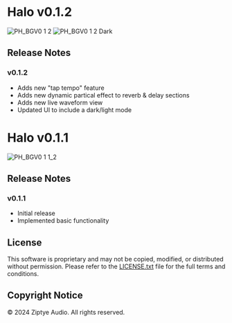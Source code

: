 # Halo v0.1.2

![PH_BGV0 1 2](https://github.com/ziptye/Halo/assets/105367626/3c4c12c1-2e0c-41b8-b306-36aadbec201c)
![PH_BGV0 1 2 Dark](https://github.com/ziptye/Halo/assets/105367626/6a49d047-da9b-4548-8d4a-7955c7cdbd7a)

## Release Notes

### v0.1.2

- Adds new "tap tempo" feature
- Adds new dynamic partical effect to reverb & delay sections
- Adds new live waveform view
- Updated UI to include a dark/light mode

# Halo v0.1.1

![PH_BGV0 1 1_2](https://github.com/ziptye/Halo/assets/105367626/3d995ce0-654a-4019-a1f1-3d347c39ccf5)

## Release Notes

### v0.1.1

- Initial release
- Implemented basic functionality

## License

This software is proprietary and may not be copied, modified, or distributed without permission. Please refer to the [LICENSE.txt](LICENSE.txt) file for the full terms and conditions.

## Copyright Notice

© 2024 Ziptye Audio. All rights reserved.
